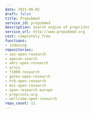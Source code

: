 ```yaml
---
date: 2022-06-02
draft: false
title: Prepubmed
service_id: prepubmed
description: Search engine of preprints
service_url: http://www.prepubmed.org
cost: completely_free
functions:
- indexing
repositories:
- aas-open-research
- agecon-search
- amrc-open-research
- arxiv
- f1000-research
- gates-open-research
- hrb-open-research
- mni-open-research
- open-research-europe
- preprints-org
- wellcome-open-research
repo_count: 11
---
```



